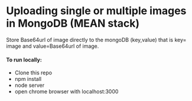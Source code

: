 # Uploading single or multiple images in MongoDB (MEAN stack)
Store Base64url of image directly to the mongoDB (key,value) that is key= image and value=Base64url of image.

#### To run locally:
- Clone this repo
- npm install
- node server
- open chrome browser with localhost:3000

